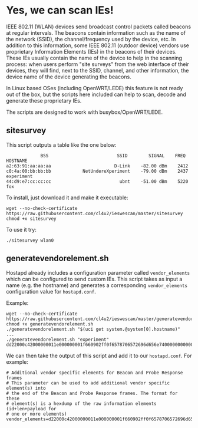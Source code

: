 # Yes, we can scan IEs!

IEEE 802.11 (WLAN) devices send broadcast control packets called beacons at regular intervals.
The beacons contain information such as the name of the network (SSID), the channel/frequency 
used by the device, etc.
In addition to this information, some IEEE 802.11 (outdoor device) vendors use proprietary 
Information Elements (IEs) in the beacons of their devices.
These IEs usually contain the name of the device to help in the scanning process: 
when users perform "site surveys" from the web interface of their devices, they will find, 
next to the SSID, channel, and other information, the device name of the device generating
the beacons.

In Linux based OSes (including OpenWRT/LEDE) this feature is not ready out of the box,
but the scripts here included can help to scan, decode and generate these proprietary IEs.

The scripts are designed to work with busybox/OpenWRT/LEDE.

## sitesurvey

This script outputs a table like the one below:

                 BSS                          SSID        SIGNAL    FREQ            HOSTNAME
    a2:63:91:aa:aa:aa                        D-Link    -82.00 dBm    2412                    
    c0:4a:00:bb:bb:bb            NetUndereXperiment    -79.00 dBm    2437          experiment
    44:d9:e7:cc:cc:cc                          ubnt    -51.00 dBm    5220                 fox

To install, just download it and make it executable:

    wget --no-check-certificate https://raw.githubusercontent.com/cl4u2/ieswescan/master/sitesurvey
    chmod +x sitesurvey

To use it try:

    ./sitesurvey wlan0


## generatevendorelement.sh

Hostapd already includes a configuration parameter called `vendor_elements` which can be configured to send custom IEs.
This script takes as input a name (e.g. the hostname) and generates a corresponding `vendor_elements` configuration value for `hostapd.conf`.

Example:

    wget --no-check-certificate https://raw.githubusercontent.com/cl4u2/ieswescan/master/generatevendorelement.sh
    chmod +x generatevendorelement.sh
    ./generatevendorelement.sh "$(uci get system.@system[0].hostname)"
    ...
    ./generatevendorelement.sh "experiment"
    dd22000c42000000011e000000001f660902ff0f6578706572696d656e74000000000000

We can then take the output of this script and add it to our `hostapd.conf`. For example:

    # Additional vendor specific elements for Beacon and Probe Response frames
    # This parameter can be used to add additional vendor specific element(s) into
    # the end of the Beacon and Probe Response frames. The format for these
    # element(s) is a hexdump of the raw information elements (id+len+payload for
    # one or more elements)
    vendor_elements=d22000c42000000011e000000001f660902ff0f6578706572696d656e74000000000000
    
 
